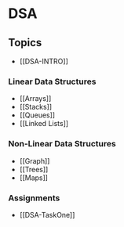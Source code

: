 # DSA

## Topics
- [[DSA-INTRO]]

### Linear Data Structures
- [[Arrays]]
- [[Stacks]]
- [[Queues]]
- [[Linked Lists]]

### Non-Linear Data Structures
- [[Graph]]
- [[Trees]]
- [[Maps]]


### Assignments
- [[DSA-TaskOne]]
